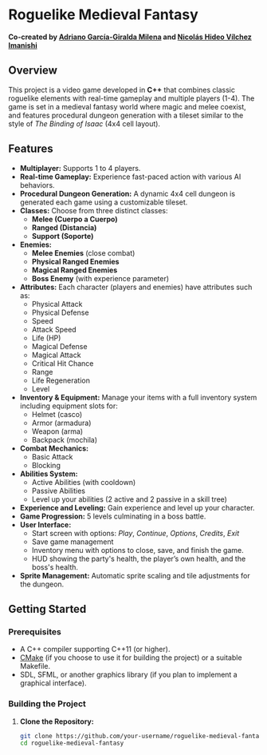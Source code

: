 # Roguelike Medieval Fantasy

**Co-created by [Adriano García-Giralda Milena](https://github.com/adrianoggm) and [Nicolás Hideo Vílchez Imanishi](https://github.com/your-link)**

## Overview

This project is a video game developed in **C++** that combines classic roguelike elements with real-time gameplay and multiple players (1-4). The game is set in a medieval fantasy world where magic and melee coexist, and features procedural dungeon generation with a tileset similar to the style of *The Binding of Isaac* (4x4 cell layout).

## Features

- **Multiplayer:** Supports 1 to 4 players.
- **Real-time Gameplay:** Experience fast-paced action with various AI behaviors.
- **Procedural Dungeon Generation:** A dynamic 4x4 cell dungeon is generated each game using a customizable tileset.
- **Classes:** Choose from three distinct classes:
  - **Melee (Cuerpo a Cuerpo)**
  - **Ranged (Distancia)**
  - **Support (Soporte)**
- **Enemies:**
  - **Melee Enemies** (close combat)
  - **Physical Ranged Enemies**
  - **Magical Ranged Enemies**
  - **Boss Enemy** (with experience parameter)
- **Attributes:** Each character (players and enemies) have attributes such as:
  - Physical Attack
  - Physical Defense
  - Speed
  - Attack Speed
  - Life (HP)
  - Magical Defense
  - Magical Attack
  - Critical Hit Chance
  - Range
  - Life Regeneration
  - Level
- **Inventory & Equipment:** Manage your items with a full inventory system including equipment slots for:
  - Helmet (casco)
  - Armor (armadura)
  - Weapon (arma)
  - Backpack (mochila)
- **Combat Mechanics:**
  - Basic Attack
  - Blocking
- **Abilities System:**
  - Active Abilities (with cooldown)
  - Passive Abilities
  - Level up your abilities (2 active and 2 passive in a skill tree)
- **Experience and Leveling:** Gain experience and level up your character.
- **Game Progression:** 5 levels culminating in a boss battle.
- **User Interface:**
  - Start screen with options: *Play*, *Continue*, *Options*, *Credits*, *Exit*
  - Save game management
  - Inventory menu with options to close, save, and finish the game.
  - HUD showing the party's health, the player’s own health, and the boss's health.
- **Sprite Management:** Automatic sprite scaling and tile adjustments for the dungeon.

## Getting Started

### Prerequisites

- A C++ compiler supporting C++11 (or higher).
- [CMake](https://cmake.org/) (if you choose to use it for building the project) or a suitable Makefile.
- SDL, SFML, or another graphics library (if you plan to implement a graphical interface).

### Building the Project

1. **Clone the Repository:**

   ```bash
   git clone https://github.com/your-username/roguelike-medieval-fantasy.git
   cd roguelike-medieval-fantasy
